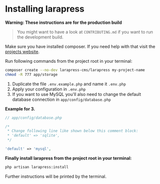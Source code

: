 # Installing larapress

__Warning: These instructions are for the production build__

> You might want to have a look at `CONTRIBUTING.md` if you want to run the development build.

Make sure you have installed composer. If you need help with that visit the [projects website](https://getcomposer.org).

Run following commands from the project root in your terminal:

```bash
composer create --no-dev larapress-cms/larapress my-project-name
chmod -R 777 app/storage
```

1. Duplicate the file `.env.example.php` and name it `.env.php`
2. Apply your configuration in `.env.php`
3. If you want to use MySQL you'll also need to change the default database connection in `app/config/database.php`

__Example for 3.__

```php
// app/config/database.php

/*
 * Change following line like shown below this comment block:
 * 'default' => 'sqlite',
 */

'default' => 'mysql',
```

__Finally install larapress from the project root in your terminal:__

```bash
php artisan larapress:install
```

Further instructions will be printed by the terminal.

